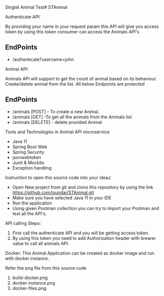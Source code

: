 Singtel Animal Test# STAnimal

Authenticate API:

By providing your name in your request param this API will give you access token by using this token consumer can access the Animals API's

## EndPoints
- /authenticate?username=john


Animal API:

Animals API will support to get the count of animal based on its behaviour. Create/delete animal from the list.
All below Endpoints are protected
## EndPoints
- /animals [POST] - To create a new Animal. 
- /animals [GET] -To get all the animals from the Animals list
- /animals [DELETE] - delete provided Animal

Tools and Technologies in Animal API microservice

- Java 11
- Spring Boot Web
- Spring Security 
- jsonwebtoken
- Junit & Mockito
- Exception handling

Instruction to open this source code into your ideaJ
- Open New project from git and clone this repository by using the link https://github.com/jsundar/STAnimal.git
- Make sure you have selected Java 11 in your IDE
- Run the application
- Using given Postman collection you can try to import your Postman and test all the API's.

API calling Steps:
1. First call the authenticate API and you will be getting access token.
2. By using this token you need to add Authorization header with brearer value to call all animals API.
 
Docker:
This Animal Application can be created as docker image and run with docker instance.

Refer the png file from this source code
1. build-docker.png
2. docker-instance.png
3. docker-files.png